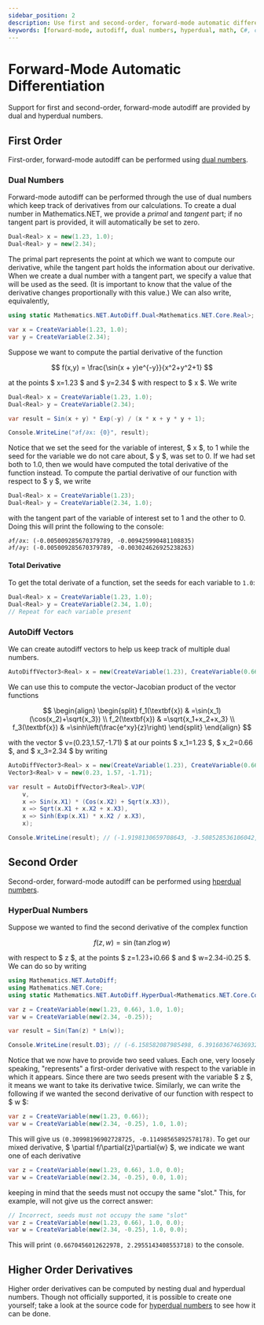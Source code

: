 ```yaml
---
sidebar_position: 2
description: Use first and second-order, forward-mode automatic differentiation (autodiff) using gradients and Hessian tapes.
keywords: [forward-mode, autodiff, dual numbers, hyperdual, math, C#, csharp, .NET]
---
```


# Forward-Mode Automatic Differentiation

Support for first and second-order, forward-mode autodiff are provided by dual and hyperdual numbers.

## First Order

First-order, forward-mode autodiff can be performed using [dual numbers](https://github.com/HamletTanyavong/Mathematics.NET/blob/main/src/Mathematics.NET/AutoDiff/Dual.cs).

### Dual Numbers

Forward-mode autodiff can be performed through the use of dual numbers which keep track of derivatives from our calculations. To create a dual number in Mathematics.NET, we provide a *primal* and *tangent* part; if no tangent part is provided, it will automatically be set to zero.

```csharp
Dual<Real> x = new(1.23, 1.0);
Dual<Real> y = new(2.34);
```

The primal part represents the point at which we want to compute our derivative, while the tangent part holds the information about our derivative. When we create a dual number with a tangent part, we specify a value that will be used as the seed. (It is important to know that the value of the derivative changes proportionally with this value.) We can also write, equivalently,

```csharp
using static Mathematics.NET.AutoDiff.Dual<Mathematics.NET.Core.Real>;

var x = CreateVariable(1.23, 1.0);
var y = CreateVariable(2.34);
```

Suppose we want to compute the partial derivative of the function

$$
f(x,y) = \frac{\sin(x + y)e^{-y}}{x^2+y^2+1}
$$

at the points $ x=1.23 $ and $ y=2.34 $ with respect to $ x $. We write

```csharp
Dual<Real> x = CreateVariable(1.23, 1.0);
Dual<Real> y = CreateVariable(2.34);

var result = Sin(x + y) * Exp(-y) / (x * x + y * y + 1);

Console.WriteLine("∂f/∂x: {0}", result);
```

Notice that we set the seed for the variable of interest, $ x $, to 1 while the seed for the variable we do not care about, $ y $, was set to 0. If we had set both to 1.0, then we would have computed the total derivative of the function instead. To compute the partial derivative of our function with respect to $ y $, we write

```csharp
Dual<Real> x = CreateVariable(1.23);
Dual<Real> y = CreateVariable(2.34, 1.0);
```

with the tangent part of the variable of interest set to 1 and the other to 0. Doing this will print the following to the console:

```
∂f/∂x: (-0.005009285670379789, -0.009425990481108835)
∂f/∂y: (-0.005009285670379789, -0.003024626925238263)
```

#### Total Derivative

To get the total derivate of a function, set the seeds for each variable to `1.0`:

```csharp
Dual<Real> x = CreateVariable(1.23, 1.0);
Dual<Real> y = CreateVariable(2.34, 1.0);
// Repeat for each variable present
```

### AutoDiff Vectors

We can create autodiff vectors to help us keep track of multiple dual numbers.

```csharp
AutoDiffVector3<Real> x = new(CreateVariable(1.23), CreateVariable(0.66), CreateVariable(2.34));
```

We can use this to compute the vector-Jacobian product of the vector functions

$$
\begin{align}
  \begin{split}
    f_1(\textbf{x}) & =\sin(x_1)(\cos(x_2)+\sqrt{x_3})    \\
    f_2(\textbf{x}) & =\sqrt{x_1+x_2+x_3} \\
    f_3(\textbf{x}) & =\sinh\left(\frac{e^xy}{z}\right)
  \end{split}
\end{align}
$$

with the vector $ v=(0.23,1.57,-1.71) $ at our points $ x_1=1.23 $, $ x_2=0.66 $, and $ x_3=2.34 $ by writing

```csharp
AutoDiffVector3<Real> x = new(CreateVariable(1.23), CreateVariable(0.66), CreateVariable(2.34));
Vector3<Real> v = new(0.23, 1.57, -1.71);

var result = AutoDiffVector3<Real>.VJP(
    v,
    x => Sin(x.X1) * (Cos(x.X2) + Sqrt(x.X3)),
    x => Sqrt(x.X1 + x.X2 + x.X3),
    x => Sinh(Exp(x.X1) * x.X2 / x.X3),
    x);

Console.WriteLine(result); // (-1.9198130659708643, -3.508528536106042, 1.5122861260495055)
```

## Second Order

Second-order, forward-mode autodiff can be performed using [hperdual numbers](https://github.com/HamletTanyavong/Mathematics.NET/blob/main/src/Mathematics.NET/AutoDiff/HyperDual.cs).

### HyperDual Numbers

Suppose we wanted to find the second derivative of the complex function

$$
f(z,w) = \sin(\tan{z}\log{w})
$$

with respect to $ z $, at the points $ z=1.23+i0.66 $ and $ w=2.34-i0.25 $. We can do so by writing

```csharp
using Mathematics.NET.AutoDiff;
using Mathematics.NET.Core;
using static Mathematics.NET.AutoDiff.HyperDual<Mathematics.NET.Core.Complex>;

var z = CreateVariable(new(1.23, 0.66), 1.0, 1.0);
var w = CreateVariable(new(2.34, -0.25));

var result = Sin(Tan(z) * Ln(w));

Console.WriteLine(result.D3); // (-6.158582087985498, 6.391603674636932)
```

Notice that we now have to provide two seed values. Each one, very loosely speaking, "represents" a first-order derivative with respect to the variable in which it appears. Since there are two seeds present with the variable $ z $, it means we want to take its derivative twice. Similarly, we can write the following if we wanted the second derivative of our function with respect to $ w $:

```csharp
var z = CreateVariable(new(1.23, 0.66));
var w = CreateVariable(new(2.34, -0.25), 1.0, 1.0);
```

This will give us `(0.30998196902728725, -0.11498565892578178)`. To get our mixed derivative, $ \partial f/\partial{z}\partial{w} $, we indicate we want one of each derivative

```csharp
var z = CreateVariable(new(1.23, 0.66), 1.0, 0.0);
var w = CreateVariable(new(2.34, -0.25), 0.0, 1.0);
```

keeping in mind that the seeds must not occupy the same "slot." This, for example, will not give us the correct answer:

```csharp
// Incorrect, seeds must not occupy the same "slot"
var z = CreateVariable(new(1.23, 0.66), 1.0, 0.0);
var w = CreateVariable(new(2.34, -0.25), 1.0, 0.0);
```

This will print `(0.6670456012622978, 2.2955143408553718)` to the console.

## Higher Order Derivatives

Higher order derivatives can be computed by nesting dual and hyperdual numbers. Though not officially supported, it is possible to create one yourself; take a look at the source code for [hyperdual numbers](https://github.com/HamletTanyavong/Mathematics.NET/blob/main/src/Mathematics.NET/AutoDiff/HyperDual.cs) to see how it can be done.
